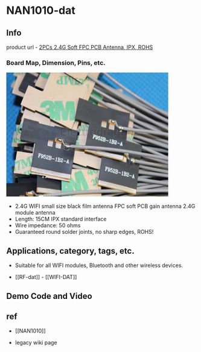 
# NAN1010-dat

## Info

product url - [2PCs 2.4G Soft FPC PCB Antenna, IPX, ROHS](https://www.electrodragon.com/product/2-4g-soft-fpc-pcb-antenna-ipx-rohs/)

### Board Map, Dimension, Pins, etc.

![](2025-04-23-18-04-17.png)

- 2.4G WIFI small size black film antenna FPC soft PCB gain antenna 2.4G module antenna
- Length: 15CM IPX standard interface
- Wire impedance: 50 ohms
- Guaranteed round solder joints, no sharp edges, ROHS!


## Applications, category, tags, etc. 

- Suitable for all WIFI modules, Bluetooth and other wireless devices.

- [[RF-dat]] - [[WIFI-DAT]]

## Demo Code and Video

## ref 

- [[NAN1010]] 

- legacy wiki page 



